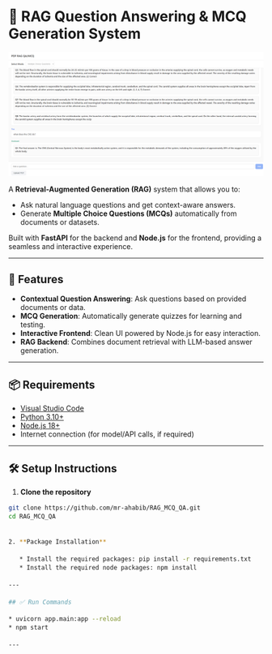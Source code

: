 # 🔹 RAG Question Answering & MCQ Generation System

![Screenshot](Screenshot/1.png)

A **Retrieval-Augmented Generation (RAG)** system that allows you to:  
- Ask natural language questions and get context-aware answers.  
- Generate **Multiple Choice Questions (MCQs)** automatically from documents or datasets.

Built with **FastAPI** for the backend and **Node.js** for the frontend, providing a seamless and interactive experience.

---

## 🚀 Features

- **Contextual Question Answering**: Ask questions based on provided documents or data.  
- **MCQ Generation**: Automatically generate quizzes for learning and testing.  
- **Interactive Frontend**: Clean UI powered by Node.js for easy interaction.  
- **RAG Backend**: Combines document retrieval with LLM-based answer generation.

---

## 📦 Requirements

- [Visual Studio Code](https://code.visualstudio.com/)  
- [Python 3.10+](https://www.python.org/)  
- [Node.js 18+](https://nodejs.org/)  
- Internet connection (for model/API calls, if required)  

---

## 🛠 Setup Instructions

1. **Clone the repository**
```bash
git clone https://github.com/mr-ahabib/RAG_MCQ_QA.git
cd RAG_MCQ_QA


2. **Package Installation**

   * Install the required packages: pip install -r requirements.txt
   * Install the required node packages: npm install

---

## ✅ Run Commands

* uvicorn app.main:app --reload
* npm start

---



